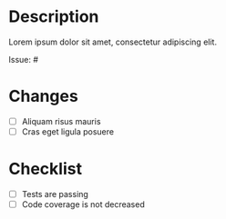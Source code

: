 # Description

Lorem ipsum dolor sit amet, consectetur adipiscing elit.

Issue: #

# Changes

- [ ] Aliquam risus mauris
- [ ] Cras eget ligula posuere

# Checklist

- [ ] Tests are passing
- [ ] Code coverage is not decreased
